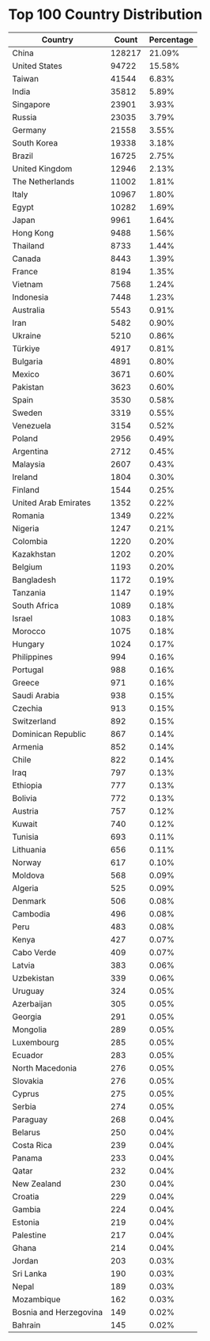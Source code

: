 # Top 100 Country Distribution
| Country | Count | Percentage |
|----|----|----|
| China | 128217 | 21.09% |
| United States | 94722 | 15.58% |
| Taiwan | 41544 | 6.83% |
| India | 35812 | 5.89% |
| Singapore | 23901 | 3.93% |
| Russia | 23035 | 3.79% |
| Germany | 21558 | 3.55% |
| South Korea | 19338 | 3.18% |
| Brazil | 16725 | 2.75% |
| United Kingdom | 12946 | 2.13% |
| The Netherlands | 11002 | 1.81% |
| Italy | 10967 | 1.80% |
| Egypt | 10282 | 1.69% |
| Japan | 9961 | 1.64% |
| Hong Kong | 9488 | 1.56% |
| Thailand | 8733 | 1.44% |
| Canada | 8443 | 1.39% |
| France | 8194 | 1.35% |
| Vietnam | 7568 | 1.24% |
| Indonesia | 7448 | 1.23% |
| Australia | 5543 | 0.91% |
| Iran | 5482 | 0.90% |
| Ukraine | 5210 | 0.86% |
| Türkiye | 4917 | 0.81% |
| Bulgaria | 4891 | 0.80% |
| Mexico | 3671 | 0.60% |
| Pakistan | 3623 | 0.60% |
| Spain | 3530 | 0.58% |
| Sweden | 3319 | 0.55% |
| Venezuela | 3154 | 0.52% |
| Poland | 2956 | 0.49% |
| Argentina | 2712 | 0.45% |
| Malaysia | 2607 | 0.43% |
| Ireland | 1804 | 0.30% |
| Finland | 1544 | 0.25% |
| United Arab Emirates | 1352 | 0.22% |
| Romania | 1349 | 0.22% |
| Nigeria | 1247 | 0.21% |
| Colombia | 1220 | 0.20% |
| Kazakhstan | 1202 | 0.20% |
| Belgium | 1193 | 0.20% |
| Bangladesh | 1172 | 0.19% |
| Tanzania | 1147 | 0.19% |
| South Africa | 1089 | 0.18% |
| Israel | 1083 | 0.18% |
| Morocco | 1075 | 0.18% |
| Hungary | 1024 | 0.17% |
| Philippines | 994 | 0.16% |
| Portugal | 988 | 0.16% |
| Greece | 971 | 0.16% |
| Saudi Arabia | 938 | 0.15% |
| Czechia | 913 | 0.15% |
| Switzerland | 892 | 0.15% |
| Dominican Republic | 867 | 0.14% |
| Armenia | 852 | 0.14% |
| Chile | 822 | 0.14% |
| Iraq | 797 | 0.13% |
| Ethiopia | 777 | 0.13% |
| Bolivia | 772 | 0.13% |
| Austria | 757 | 0.12% |
| Kuwait | 740 | 0.12% |
| Tunisia | 693 | 0.11% |
| Lithuania | 656 | 0.11% |
| Norway | 617 | 0.10% |
| Moldova | 568 | 0.09% |
| Algeria | 525 | 0.09% |
| Denmark | 506 | 0.08% |
| Cambodia | 496 | 0.08% |
| Peru | 483 | 0.08% |
| Kenya | 427 | 0.07% |
| Cabo Verde | 409 | 0.07% |
| Latvia | 383 | 0.06% |
| Uzbekistan | 339 | 0.06% |
| Uruguay | 324 | 0.05% |
| Azerbaijan | 305 | 0.05% |
| Georgia | 291 | 0.05% |
| Mongolia | 289 | 0.05% |
| Luxembourg | 285 | 0.05% |
| Ecuador | 283 | 0.05% |
| North Macedonia | 276 | 0.05% |
| Slovakia | 276 | 0.05% |
| Cyprus | 275 | 0.05% |
| Serbia | 274 | 0.05% |
| Paraguay | 268 | 0.04% |
| Belarus | 250 | 0.04% |
| Costa Rica | 239 | 0.04% |
| Panama | 233 | 0.04% |
| Qatar | 232 | 0.04% |
| New Zealand | 230 | 0.04% |
| Croatia | 229 | 0.04% |
| Gambia | 224 | 0.04% |
| Estonia | 219 | 0.04% |
| Palestine | 217 | 0.04% |
| Ghana | 214 | 0.04% |
| Jordan | 203 | 0.03% |
| Sri Lanka | 190 | 0.03% |
| Nepal | 189 | 0.03% |
| Mozambique | 162 | 0.03% |
| Bosnia and Herzegovina | 149 | 0.02% |
| Bahrain | 145 | 0.02% |
